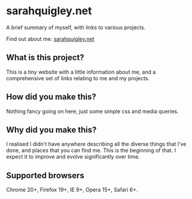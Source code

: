 sarahquigley.net
======

A brief summary of myself, with links to various projects.

Find out about me: [sarahquigley.net](http://sarahquigley.github.io/sarahquigley.net)

## What is this project?

This is a tiny website with a little information about me, and a comprehensive set of links relating to me and my projects.

## How did you make this?

Nothing fancy going on here, just some simple css and media queries. 

## Why did you make this?

I realised I didn't have anywhere describing all the diverse things that I've done, and places that you can find me. This is the beginning of that. I expect it to improve and evolve significantly over time.

## Supported browsers 

Chrome 20+, Firefox 19+, IE 9+, Opera 15+, Safari 6+.


